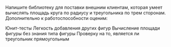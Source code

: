 Напишите библиотеку для поставки внешним клиентам, которая умеет вычислять площадь круга по радиусу и треугольника по трем сторонам. Дополнительно к работоспособности оценим:

Юнит-тесты
Легкость добавления других фигур
Вычисление площади фигуры без знания типа фигуры
Проверку на то, является ли треугольник прямоугольным

